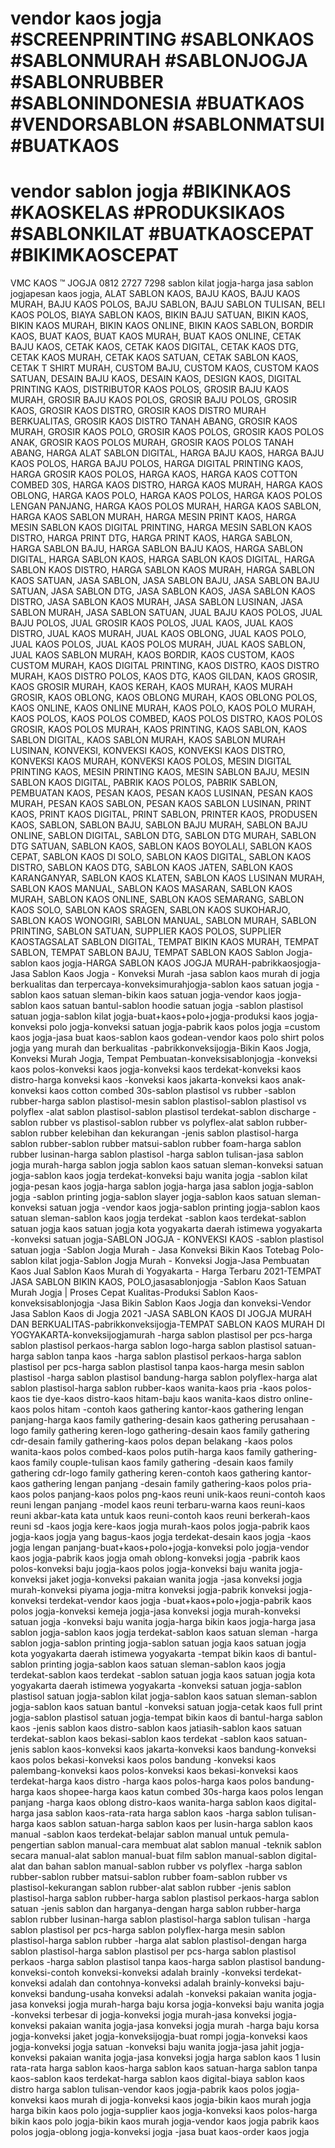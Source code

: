  # vendor kaos jogja #SCREENPRINTING  #SABLONKAOS #SABLONMURAH #SABLONJOGJA #SABLONRUBBER #SABLONINDONESIA #BUATKAOS #VENDORSABLON #SABLONMATSUI #BUATKAOS
# vendor sablon jogja  #BIKINKAOS #KAOSKELAS  #PRODUKSIKAOS #SABLONKILAT  #BUATKAOSCEPAT  #BIKIMKAOSCEPAT
VMC KAOS ™ JOGJA 0812 2727 7298 sablon kilat jogja-harga jasa sablon jogjapesan kaos jogja, ALAT SABLON KAOS, BAJU KAOS, BAJU KAOS MURAH, BAJU KAOS POLOS, BAJU SABLON, BAJU SABLON TULISAN, BELI KAOS POLOS, BIAYA SABLON KAOS, BIKIN BAJU SATUAN, BIKIN KAOS, BIKIN KAOS MURAH, BIKIN KAOS ONLINE, BIKIN KAOS SABLON, BORDIR KAOS, BUAT KAOS, BUAT KAOS MURAH, BUAT KAOS ONLINE, CETAK BAJU KAOS, CETAK KAOS, CETAK KAOS DIGITAL, CETAK KAOS DTG, CETAK KAOS MURAH, CETAK KAOS SATUAN, CETAK SABLON KAOS, CETAK T SHIRT MURAH, CUSTOM BAJU, CUSTOM KAOS, CUSTOM KAOS SATUAN, DESAIN BAJU KAOS, DESAIN KAOS, DESIGN KAOS, DIGITAL PRINTING KAOS, DISTRIBUTOR KAOS POLOS, GROSIR BAJU KAOS MURAH, GROSIR BAJU KAOS POLOS, GROSIR BAJU POLOS, GROSIR KAOS, GROSIR KAOS DISTRO, GROSIR KAOS DISTRO MURAH BERKUALITAS, GROSIR KAOS DISTRO TANAH ABANG, GROSIR KAOS MURAH, GROSIR KAOS POLO, GROSIR KAOS POLOS, GROSIR KAOS POLOS ANAK, GROSIR KAOS POLOS MURAH, GROSIR KAOS POLOS TANAH ABANG, HARGA ALAT SABLON DIGITAL, HARGA BAJU KAOS, HARGA BAJU KAOS POLOS, HARGA BAJU POLOS, HARGA DIGITAL PRINTING KAOS, HARGA GROSIR KAOS POLOS, HARGA KAOS, HARGA KAOS COTTON COMBED 30S, HARGA KAOS DISTRO, HARGA KAOS MURAH, HARGA KAOS OBLONG, HARGA KAOS POLO, HARGA KAOS POLOS, HARGA KAOS POLOS LENGAN PANJANG, HARGA KAOS POLOS MURAH, HARGA KAOS SABLON, HARGA KAOS SABLON MURAH, HARGA MESIN PRINT KAOS, HARGA MESIN SABLON KAOS DIGITAL PRINTING, HARGA MESIN SABLON KAOS DISTRO, HARGA PRINT DTG, HARGA PRINT KAOS, HARGA SABLON, HARGA SABLON BAJU, HARGA SABLON BAJU KAOS, HARGA SABLON DIGITAL, HARGA SABLON KAOS, HARGA SABLON KAOS DIGITAL, HARGA SABLON KAOS DISTRO, HARGA SABLON KAOS MURAH, HARGA SABLON KAOS SATUAN, JASA SABLON, JASA SABLON BAJU, JASA SABLON BAJU SATUAN, JASA SABLON DTG, JASA SABLON KAOS, JASA SABLON KAOS DISTRO, JASA SABLON KAOS MURAH, JASA SABLON LUSINAN, JASA SABLON MURAH, JASA SABLON SATUAN, JUAL BAJU KAOS POLOS, JUAL BAJU POLOS, JUAL GROSIR KAOS POLOS, JUAL KAOS, JUAL KAOS DISTRO, JUAL KAOS MURAH, JUAL KAOS OBLONG, JUAL KAOS POLO, JUAL KAOS POLOS, JUAL KAOS POLOS MURAH, JUAL KAOS SABLON, JUAL KAOS SABLON MURAH, KAOS BORDIR, KAOS CUSTOM, KAOS CUSTOM MURAH, KAOS DIGITAL PRINTING, KAOS DISTRO, KAOS DISTRO MURAH, KAOS DISTRO POLOS, KAOS DTG, KAOS GILDAN, KAOS GROSIR, KAOS GROSIR MURAH, KAOS KERAH, KAOS MURAH, KAOS MURAH GROSIR, KAOS OBLONG, KAOS OBLONG MURAH, KAOS OBLONG POLOS, KAOS ONLINE, KAOS ONLINE MURAH, KAOS POLO, KAOS POLO MURAH, KAOS POLOS, KAOS POLOS COMBED, KAOS POLOS DISTRO, KAOS POLOS GROSIR, KAOS POLOS MURAH, KAOS PRINTING, KAOS SABLON, KAOS SABLON DIGITAL, KAOS SABLON MURAH, KAOS SABLON MURAH LUSINAN, KONVEKSI, KONVEKSI KAOS, KONVEKSI KAOS DISTRO, KONVEKSI KAOS MURAH, KONVEKSI KAOS POLOS, MESIN DIGITAL PRINTING KAOS, MESIN PRINTING KAOS, MESIN SABLON BAJU, MESIN SABLON KAOS DIGITAL, PABRIK KAOS POLOS, PABRIK SABLON, PEMBUATAN KAOS, PESAN KAOS, PESAN KAOS LUSINAN, PESAN KAOS MURAH, PESAN KAOS SABLON, PESAN KAOS SABLON LUSINAN, PRINT KAOS, PRINT KAOS DIGITAL, PRINT SABLON, PRINTER KAOS, PRODUSEN KAOS, SABLON, SABLON BAJU, SABLON BAJU MURAH, SABLON BAJU ONLINE, SABLON DIGITAL, SABLON DTG, SABLON DTG MURAH, SABLON DTG SATUAN, SABLON KAOS, SABLON KAOS BOYOLALI, SABLON KAOS CEPAT, SABLON KAOS DI SOLO, SABLON KAOS DIGITAL, SABLON KAOS DISTRO, SABLON KAOS DTG, SABLON KAOS JATEN, SABLON KAOS KARANGANYAR, SABLON KAOS KLATEN, SABLON KAOS LUSINAN MURAH, SABLON KAOS MANUAL, SABLON KAOS MASARAN, SABLON KAOS MURAH, SABLON KAOS ONLINE, SABLON KAOS SEMARANG, SABLON KAOS SOLO, SABLON KAOS SRAGEN, SABLON KAOS SUKOHARJO, SABLON KAOS WONOGIRI, SABLON MANUAL, SABLON MURAH, SABLON PRINTING, SABLON SATUAN, SUPPLIER KAOS POLOS, SUPPLIER KAOSTAGSALAT SABLON DIGITAL, TEMPAT BIKIN KAOS MURAH, TEMPAT SABLON, TEMPAT SABLON BAJU, TEMPAT SABLON KAOS
Sablon Jogja-sablon kaos jogja-HARGA SABLON KAOS JOGJA MURAH-pabrikkaosjogja-Jasa Sablon Kaos Jogja - Konveksi Murah
-jasa sablon kaos murah di jogja berkualitas dan terpercaya-konveksimurahjogja-sablon kaos satuan jogja
-sablon kaos satuan sleman-bikin kaos satuan jogja-vendor kaos jogja-sablon kaos satuan bantul-sablon hoodie satuan jogja
-sablon plastisol satuan jogja-sablon kilat jogja-buat+kaos+polo+jogja-produksi kaos jogja-konveksi polo jogja-konveksi satuan jogja-pabrik kaos polos jogja
=custom kaos jogja-jasa buat kaos-sablon kaos godean-vendor kaos polo shirt polos jogja yang murah dan berkualitas
-pabrikkonveksijogja-Bikin Kaos Jogja, Konveksi Murah Jogja, Tempat Pembuatan-konveksisablonjogja
-konveksi kaos polos-konveksi kaos jogja-konveksi kaos terdekat-konveksi kaos distro-harga konveksi kaos
-konveksi kaos jakarta-konveksi kaos anak-konveksi kaos cotton combed 30s-sablon plastisol vs rubber
-sablon rubber-harga sablon plastisol-mesin sablon plastisol-sablon plastisol vs polyflex
-alat sablon plastisol-sablon plastisol terdekat-sablon discharge
-sablon rubber vs plastisol-sablon rubber vs polyflex-alat sablon rubber-sablon rubber kelebihan dan kekurangan
-jenis sablon plastisol-harga sablon rubber-sablon rubber matsui-sablon rubber foam-harga sablon rubber lusinan-harga sablon plastisol
-harga sablon tulisan-jasa sablon jogja murah-harga sablon jogja
sablon kaos satuan sleman-konveksi satuan jogja-sablon kaos jogja terdekat-konveksi baju wanita jogja
-sablon kilat jogja-pesan kaos jogja-harga sablon jogja-harga jasa sablon jogja-sablon jogja
-sablon printing jogja-sablon slayer jogja-sablon kaos satuan sleman-konveksi satuan jogja
-vendor kaos jogja-sablon printing jogja-sablon kaos satuan sleman-sablon kaos jogja terdekat
-sablon kaos terdekat-sablon satuan jogja kaos satuan jogja kota yogyakarta daerah istimewa yogyakarta
-konveksi satuan jogja-SABLON JOGJA - KONVEKSI KAOS -sablon plastisol satuan jogja
-Sablon Jogja Murah - Jasa Konveksi Bikin Kaos Totebag Polo-sablon kilat jogja-Sablon Jogja Murah - Konveksi Jogja-Jasa Pembuatan Kaos
Jual Sablon Kaos Murah di Yogyakarta - Harga Terbaru 2021-TEMPAT JASA SABLON BIKIN KAOS, POLO,jasasablonjogja
-Sablon Kaos Satuan Murah Jogja | Proses Cepat Kualitas-Produksi Sablon Kaos-konveksisablonjogja
-Jasa Bikin Sablon Kaos Jogja dan konveksi-Vendor Jasa Sablon Kaos di Jogja 2021
-JASA SABLON KAOS DI JOGJA MURAH DAN BERKUALITAS-pabrikkonveksijogja-TEMPAT SABLON KAOS MURAH DI YOGYAKARTA-konveksijogjamurah
-harga sablon plastisol per pcs-harga sablon plastisol perkaos-harga sablon logo-harga sablon plastisol satuan-harga sablon tanpa kaos
-harga sablon plastisol perkaos-harga sablon plastisol per pcs-harga sablon plastisol tanpa kaos-harga mesin sablon plastisol
-harga sablon plastisol bandung-harga sablon polyflex-harga alat sablon plastisol-harga sablon rubber-kaos wanita-kaos pria
-kaos polos-kaos tie dye-kaos distro-kaos hitam-baju kaos wanita-kaos distro online-kaos polos hitam
-contoh kaos gathering kantor-kaos gathering lengan panjang-harga kaos family gathering-desain kaos gathering perusahaan
-logo family gathering keren-logo gathering-desain kaos family gathering cdr-desain family gathering-kaos polos depan belakang
-kaos polos wanita-kaos polos combed-kaos polos putih-harga kaos family gathering-kaos family couple-tulisan kaos family gathering
-desain kaos family gathering cdr-logo family gathering keren-contoh kaos gathering kantor-kaos gathering lengan panjang
-desain family gathering-kaos polos pria-kaos polos panjang-kaos polos png-kaos reuni unik-kaos reuni-contoh kaos reuni lengan panjang
-model kaos reuni terbaru-warna kaos reuni-kaos reuni akbar-kata kata untuk kaos reuni-contoh kaos reuni berkerah-kaos reuni sd
-kaos jogja kere-kaos jogja murah-kaos polos jogja-pabrik kaos jogja-kaos jogja yang bagus-kaos jogja terdekat-desain kaos jogja
-kaos jogja lengan panjang-buat+kaos+polo+jogja-konveksi polo jogja-vendor kaos jogja-pabrik kaos jogja omah oblong-konveksi jogja
-pabrik kaos polos-konveksi baju jogja-kaos polos jogja-konveksi baju wanita jogja-konveksi jaket jogja-konveksi pakaian wanita jogja
-jasa konveksi jogja murah-konveksi piyama jogja-mitra konveksi jogja-pabrik konveksi jogja-konveksi terdekat-vendor kaos jogja
-buat+kaos+polo+jogja-pabrik kaos polos jogja-konveksi kemeja jogja-jasa konveksi jogja murah-konveksi satuan jogja
-konveksi baju wanita jogja-harga bikin kaos jogja-harga jasa sablon jogja-sablon kaos jogja terdekat-sablon kaos satuan sleman
-harga sablon jogja-sablon printing jogja-sablon satuan jogja kaos satuan jogja kota yogyakarta daerah istimewa yogyakarta
-tempat bikin kaos di bantul-sablon printing jogja-sablon kaos satuan sleman-sablon kaos jogja terdekat-sablon kaos terdekat
-sablon satuan jogja kaos satuan jogja kota yogyakarta daerah istimewa yogyakarta
-konveksi satuan jogja-sablon plastisol satuan jogja-sablon kilat jogja-sablon kaos satuan sleman-sablon jogja-sablon kaos satuan bantul
-konveksi satuan jogja-cetak kaos full print jogja-sablon plastisol satuan jogja-tempat bikin kaos di bantul-harga sablon kaos
-jenis sablon kaos distro-sablon kaos jatiasih-sablon kaos satuan terdekat-sablon kaos bekasi-sablon kaos terdekat
-sablon kaos satuan-jenis sablon kaos-konveksi kaos jakarta-konveksi kaos bandung-konveksi kaos polos bekasi-konveksi kaos polos bandung
-konveksi kaos palembang-konveksi kaos polos-konveksi kaos bekasi-konveksi kaos terdekat-harga kaos distro
-harga kaos polos-harga kaos polos bandung-harga kaos shopee-harga kaos katun combed 30s-harga kaos polos lengan panjang
-harga kaos oblong distro-kaos wanita-harga sablon kaos digital-harga jasa sablon kaos-rata-rata harga sablon kaos
-harga sablon tulisan-harga kaos sablon satuan-harga sablon kaos per lusin-harga sablon kaos manual
-sablon kaos terdekat-belajar sablon manual untuk pemula-pengertian sablon manual-cara membuat alat sablon manual
-teknik sablon secara manual-alat sablon manual-buat film sablon manual-sablon digital-alat dan bahan sablon manual-sablon rubber vs polyflex
-harga sablon rubber-sablon rubber matsui-sablon rubber foam-sablon rubber vs plastisol-kekurangan sablon rubber-alat sablon rubber
-jenis sablon plastisol-harga sablon rubber-harga sablon plastisol perkaos-harga sablon satuan
-jenis sablon dan harganya-dengan harga sablon rubber-harga sablon rubber lusinan-harga sablon plastisol-harga sablon tulisan
-harga sablon plastisol per pcs-harga sablon polyflex-harga mesin sablon plastisol-harga sablon rubber
-harga alat sablon plastisol-dengan harga sablon plastisol-harga sablon plastisol per pcs-harga sablon plastisol perkaos
-harga sablon plastisol tanpa kaos-harga sablon plastisol bandung-konveksi-contoh konveksi-konveksi adalah brainly
-konveksi terdekat-konveksi adalah dan contohnya-konveksi adalah brainly-konveksi baju-konveksi bandung-usaha konveksi adalah
-konveksi pakaian wanita jogja-jasa konveksi jogja murah-harga baju korsa jogja-konveksi baju wanita jogja
-konveksi terbesar di jogja-konveksi jogja murah-jasa konveksi jogja-konveksi pakaian wanita jogja-jasa konveksi jogja murah
-harga baju korsa jogja-konveksi jaket jogja-konveksijogja-buat rompi jogja-konveksi kaos jogja-konveksi jogja satuan
-konveksi baju wanita jogja-jasa jahit jogja-konveksi pakaian wanita jogja-jasa konveksi jogja
harga sablon kaos 1 lusin
rata-rata harga sablon kaos-harga sablon kaos satuan-harga sablon tanpa kaos-sablon kaos terdekat-harga sablon kaos digital-biaya sablon kaos distro
harga sablon tulisan-vendor kaos jogja-pabrik kaos polos jogja-konveksi kaos murah di jogja-konveksi kaos jogja-bikin kaos murah jogja
harga bikin kaos polo jogja-supplier kaos jogja-konveksi kaos polos-harga bikin kaos polo jogja-bikin kaos murah jogja-vendor kaos jogja
pabrik kaos polos jogja-oblong jogja-konveksi jogja -jasa buat kaos-order kaos jogja
